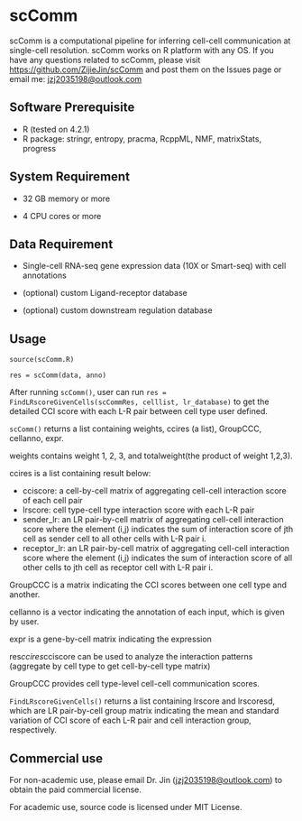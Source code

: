 # scComm
scComm is a computational pipeline for inferring cell-cell communication at single-cell resolution. scComm works on R platform with any OS. If you have any questions related to scComm, please visit https://github.com/ZijieJin/scComm and post them on the Issues page or email me: jzj2035198@outlook.com

## Software Prerequisite

- R (tested on 4.2.1)
- R package: stringr, entropy, pracma, RcppML, NMF, matrixStats, progress

## System Requirement

- 32 GB memory or more 

- 4 CPU cores or more

## Data Requirement

- Single-cell RNA-seq gene expression data (10X or Smart-seq) with cell annotations

- (optional) custom Ligand-receptor database

- (optional) custom downstream regulation database

## Usage

`source(scComm.R)`

`res = scComm(data, anno)`

After running `scComm()`, user can run `res = FindLRscoreGivenCells(scCommRes, celllist, lr_database)` to get the detailed CCI score with each L-R pair between cell type user defined. 

`scComm()` returns a list containing weights, ccires (a list), GroupCCC, cellanno, expr.

weights contains weight 1, 2, 3, and totalweight(the product of weight 1,2,3).

ccires is a list containing result below: 
- cciscore: a cell-by-cell matrix of aggregating cell-cell interaction score of each cell pair
- lrscore: cell type-cell type interaction score with each L-R pair
- sender_lr: an LR pair-by-cell matrix of aggregating cell-cell interaction score where the element (i,j) indicates the sum of interaction score of jth cell as sender cell to all other cells with L-R pair i.
- receptor_lr: an LR pair-by-cell matrix of aggregating cell-cell interaction score where the element (i,j) indicates the sum of interaction score of all other cells to jth cell as receptor cell with L-R pair i.

GroupCCC is a matrix indicating the CCI scores between one cell type and another.

cellanno is a vector indicating the annotation of each input, which is given by user.

expr is a gene-by-cell matrix indicating the expression

res$ccires$cciscore can be used to analyze the interaction patterns (aggregate by cell type to get cell-by-cell type matrix)

GroupCCC provides cell type-level cell-cell communication scores.

`FindLRscoreGivenCells()` returns a list containing lrscore and lrscoresd, which are LR pair-by-cell group matrix indicating the mean and standard variation of CCI score of each L-R pair and cell interaction group, respectively. 


## Commercial use

For non-academic use, please email Dr. Jin (jzj2035198@outlook.com) to obtain the paid commercial license.

For academic use, source code is licensed under MIT License. 
